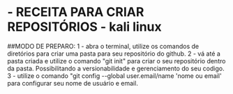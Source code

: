 # - RECEITA PARA CRIAR REPOSITÓRIOS - kali linux
##MODO DE PREPARO:
  1 - abra o terminal, utilize os comandos de diretórios para criar uma
  pasta para seu repositório do github.
  2 - vá até a pasta criada e utilize o comando "git init" para criar o seu 
repositório dentro da pasta. Possibilitando a versionabilidade e 
gerenciamento do seu codigo.
  3 - utilize o comando "git config --global user.email/name 'nome ou email'
para configurar seu nome de usuário e email.

